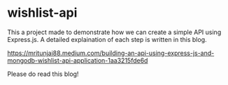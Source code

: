 # wishlist-api

This a project made to demonstrate how we can create a simple API using Express.js.
A detailed explaination of each step is written in this blog.

https://mritunjai88.medium.com/building-an-api-using-express-js-and-mongodb-wishlist-api-application-1aa3215fde6d

Please do read this blog!
